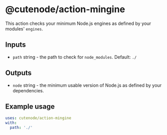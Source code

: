 # @cutenode/action-mingine

This action checks your minimum Node.js engines as defined by your modules' `engines`.

## Inputs

- `path` string - the path to check for `node_modules`. Default: `./`

## Outputs

- `node` string - the minimum usable version of Node.js as defined by your dependencies.

## Example usage

```yaml
uses: cutenode/action-mingine
with:
  path: './'
```
